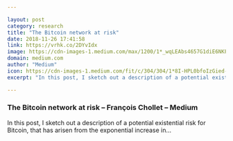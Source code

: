 ```yaml
---

layout: post
category: research
title: "The Bitcoin network at risk"
date: 2018-11-26 17:41:58
link: https://vrhk.co/2DYvIdx
image: https://cdn-images-1.medium.com/max/1200/1*_wqLEAbs4657G1diE6NKFQ.jpeg
domain: medium.com
author: "Medium"
icon: https://cdn-images-1.medium.com/fit/c/304/304/1*8I-HPL0bfoIzGied-dzOvA.png
excerpt: "In this post, I sketch out a description of a potential existential risk for Bitcoin, that has arisen from the exponential increase in…"

---
```


### The Bitcoin network at risk – François Chollet – Medium

In this post, I sketch out a description of a potential existential risk for Bitcoin, that has arisen from the exponential increase in…